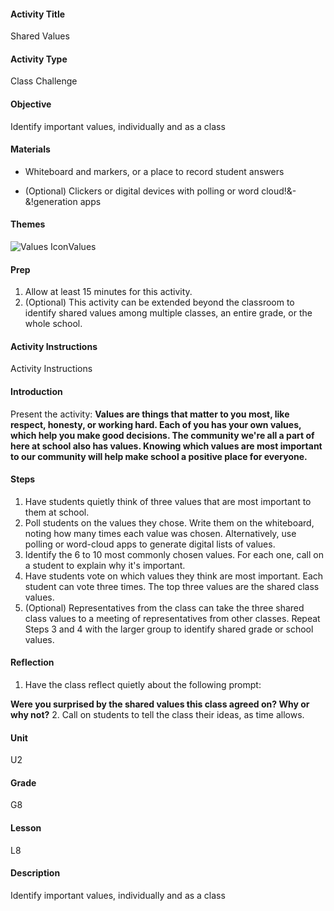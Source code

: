 #### Activity Title
Shared Values
#### Activity Type
Class Challenge
#### Objective
Identify important values, individually and as a class
#### Materials
-  Whiteboard and markers, or a place to record student answers

-  (Optional) Clickers or digital devices with polling or word cloud!&amp;-&amp;!generation apps
#### Themes
![Values Icon](http://v5cmservice.secondstep.org/MS3TP_IMAGES/SKILLS/SKILLS_SMALL_IMAGES/values-sm.png)Values
 

#### Prep
1. Allow at least 15 minutes for this activity.
2. (Optional) This activity can be extended beyond the classroom to identify shared values among multiple classes, an entire grade, or the whole school.

#### Activity Instructions
Activity Instructions
#### Introduction
Present the activity: **Values are things that matter to you most, like respect, honesty, or working hard. Each of you has your own values, which help you make good decisions. The community we're all a part of here at school also has values. Knowing which values are most important to our community will help make school a positive place for everyone.**
#### Steps
1. Have students quietly think of three values that are most important to them at school.
2. Poll students on the values they chose. Write them on the whiteboard, noting how many times each value was chosen. Alternatively, use polling or word-cloud apps to generate digital lists of values.
3. Identify the 6 to 10 most commonly chosen values. For each one, call on a student to explain why it's important.
4. Have students vote on which values they think are most important. Each student can vote three times. The top three values are the shared class values.
5. (Optional) Representatives from the class can take the three shared class values to a meeting of representatives from other classes. Repeat Steps 3 and 4 with the larger group to identify shared grade or school values.

#### Reflection
1. Have the class reflect quietly about the following prompt:

**Were you surprised by the shared values this class agreed on? Why or why not?**
2. Call on students to tell the class their ideas, as time allows.

#### Unit
U2
#### Grade
G8
#### Lesson
L8
#### Description
Identify important values, individually and as a class
